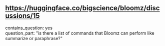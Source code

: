 ## https://huggingface.co/bigscience/bloomz/discussions/15

contains_question: yes  
question_part: "is there a list of commands that Bloomz can perform like summarize or paraphrase?"